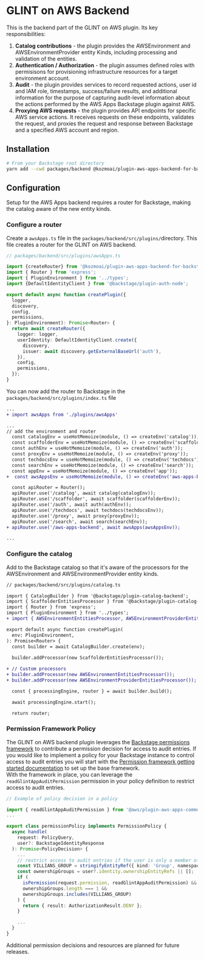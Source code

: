 <!-- 
Copyright Wearekozmoai.com, Inc. or its affiliates. All Rights Reserved.
SPDX-License-Identifier: Apache-2.0 
-->
# GLINT on AWS Backend

This is the backend part of the GLINT on AWS plugin.  Its key responsibilities:

1. **Catalog contributions** - the plugin provides the AWSEnvironment and AWSEnvironmentProvider entity Kinds, including processing and validation of the entities.
2. **Authentication / Authorization** - the plugin assumes defined roles with permisisons for provisioning infrastructure resources for a target environment account.
3. **Audit** - the plugin provides services to record requested actions, user id and IAM role, timestamps, success/failure results, and additional information for the purpose of capturing audit-level information about the actions performed by the AWS Apps Backstage plugin against AWS.
4. **Proxying AWS requests** - the plugin provides API endpoints for specific AWS service actions.  It receives requests on these endpoints, validates the request, and proxies the request and response between Backstage and a specified AWS account and region.

## Installation

```sh
# From your Backstage root directory
yarn add --cwd packages/backend @kozmoai/plugin-aws-apps-backend-for-backstage@0.2.0
```

## Configuration

Setup for the AWS Apps backend requires a router for Backstage, making the catalog aware of the new entity kinds.

### Configure a router

Create a `awsApps.ts` file in the `packages/backend/src/plugins/`directory.  This file creates a router for the GLINT on AWS backend.

```ts
// packages/backend/src/plugins/awsApps.ts

import {createRouter} from '@kozmoai/plugin-aws-apps-backend-for-backstage'
import { Router } from 'express';
import { PluginEnvironment } from '../types';
import {DefaultIdentityClient } from '@backstage/plugin-auth-node';

export default async function createPlugin({
  logger,
  discovery,
  config,
  permissions,
}: PluginEnvironment): Promise<Router> {
  return await createRouter({
    logger: logger,
    userIdentity: DefaultIdentityClient.create({
      discovery,
      issuer: await discovery.getExternalBaseUrl('auth'),
    }),
    config,
    permissions,
  });
}
```

You can now add the router to Backstage in the `packages/backend/src/plugins/index.ts` file

```diff
...
+ import awsApps from './plugins/awsApps'

...
// add the environment and router
  const catalogEnv = useHotMemoize(module, () => createEnv('catalog'));
  const scaffolderEnv = useHotMemoize(module, () => createEnv('scaffolder'));
  const authEnv = useHotMemoize(module, () => createEnv('auth'));
  const proxyEnv = useHotMemoize(module, () => createEnv('proxy'));
  const techdocsEnv = useHotMemoize(module, () => createEnv('techdocs'));
  const searchEnv = useHotMemoize(module, () => createEnv('search'));
  const appEnv = useHotMemoize(module, () => createEnv('app'));
+  const awsAppsEnv = useHotMemoize(module, () => createEnv('aws-apps-backend'));

  const apiRouter = Router();
  apiRouter.use('/catalog', await catalog(catalogEnv));
  apiRouter.use('/scaffolder', await scaffolder(scaffolderEnv));
  apiRouter.use('/auth', await auth(authEnv));
  apiRouter.use('/techdocs', await techdocs(techdocsEnv));
  apiRouter.use('/proxy', await proxy(proxyEnv));
  apiRouter.use('/search', await search(searchEnv));
+ apiRouter.use('/aws-apps-backend', await awsApps(awsAppsEnv));

...
```

### Configure the catalog

Add to the Backstage catalog so that it's aware of the processors for the AWSEnvironment and AWSEnvironmentProvider entity kinds.

```diff
// packages/backend/src/plugins/catalog.ts

import { CatalogBuilder } from '@backstage/plugin-catalog-backend';
import { ScaffolderEntitiesProcessor } from '@backstage/plugin-catalog-backend-module-scaffolder-entity-model';
import { Router } from 'express';
import { PluginEnvironment } from '../types';
+ import { AWSEnvironmentEntitiesProcessor, AWSEnvironmentProviderEntitiesProcessor} from '@kozmoai/plugin-aws-apps-backend-for-backstage';

export default async function createPlugin(
  env: PluginEnvironment,
): Promise<Router> {
  const builder = await CatalogBuilder.create(env);
  
  builder.addProcessor(new ScaffolderEntitiesProcessor());

+ // Custom processors
+ builder.addProcessor(new AWSEnvironmentEntitiesProcessor());
+ builder.addProcessor(new AWSEnvironmentProviderEntitiesProcessor());

  const { processingEngine, router } = await builder.build();

  await processingEngine.start();

  return router;
```

### Permission Framework Policy

The GLINT on AWS backend plugin leverages the [Backstage permissions framework](https://backstage.io/docs/permissions/overview) to contribute a permission decision for access to audit entries.  If you would like to implement a policy for your Backstage instance to control access to audit entries you will start with the [Permission framework getting started documentation](https://backstage.io/docs/permissions/getting-started) to set up the base framework.  
With the framework in place, you can leverage the `readGlintAppAuditPermission` permission in your policy definition to restrict access to audit entries.

```ts
// Example of policy decision in a policy

import { readGlintAppAuditPermission } from '@aws/plugin-aws-apps-common-for-backstage';
...

export class permissionPolicy implements PermissionPolicy {
  async handle(
    request: PolicyQuery,
    user?: BackstageIdentityResponse
  ): Promise<PolicyDecision> {
    ...
    // restrict access to audit entries if the user is only a member of the Villians group
    const VILLIANS_GROUP = stringifyEntityRef({ kind: 'Group', namespace: DEFAULT_NAMESPACE, name: "villians" });
    const ownershipGroups = user?.identity.ownershipEntityRefs || [];
    if (
      isPermission(request.permission, readGlintAppAuditPermission) && 
      ownershipGroups.length === 1 && 
      ownershipGroups.includes(VILLIANS_GROUP)
    ) {
      return { result: AuthorizationResult.DENY };
    }

    ...
  }
}

```

Additional permission decisions and resources are planned for future releases.
